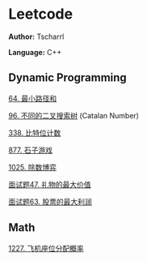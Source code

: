 # Leetcode

**Author:** Tscharrl

**Language:** C++



## Dynamic Programming

[64. 最小路径和](https://github.com/Tscharrl/Leetcode/blob/master/64.%20%E6%9C%80%E5%B0%8F%E8%B7%AF%E5%BE%84%E5%92%8C.cpp)

[96. 不同的二叉搜索树](https://github.com/Tscharrl/Leetcode/blob/master/96.%20%E4%B8%8D%E5%90%8C%E7%9A%84%E4%BA%8C%E5%8F%89%E6%90%9C%E7%B4%A2%E6%A0%91.cpp) (Catalan Number)

[338. 比特位计数](https://github.com/Tscharrl/Leetcode/blob/master/338.%20%E6%AF%94%E7%89%B9%E4%BD%8D%E8%AE%A1%E6%95%B0.cpp)

[877. 石子游戏](https://github.com/Tscharrl/Leetcode/blob/master/877.%20%E7%9F%B3%E5%AD%90%E6%B8%B8%E6%88%8F.cpp)

[1025. 除数博弈](https://github.com/Tscharrl/Leetcode/blob/master/1025.%20%E9%99%A4%E6%95%B0%E5%8D%9A%E5%BC%88.cpp)

[面试题47. 礼物的最大价值](https://github.com/Tscharrl/Leetcode/blob/master/%E9%9D%A2%E8%AF%95%E9%A2%9847.%20%E7%A4%BC%E7%89%A9%E7%9A%84%E6%9C%80%E5%A4%A7%E4%BB%B7%E5%80%BC.cpp)

[面试题63. 股票的最大利润](https://github.com/Tscharrl/Leetcode/blob/master/%E9%9D%A2%E8%AF%95%E9%A2%9863.%20%E8%82%A1%E7%A5%A8%E7%9A%84%E6%9C%80%E5%A4%A7%E5%88%A9%E6%B6%A6.cpp)



## Math

[1227. 飞机座位分配概率](https://github.com/Tscharrl/Leetcode/blob/master/1227.%20%E9%A3%9E%E6%9C%BA%E5%BA%A7%E4%BD%8D%E5%88%86%E9%85%8D%E6%A6%82%E7%8E%87.cpp)
